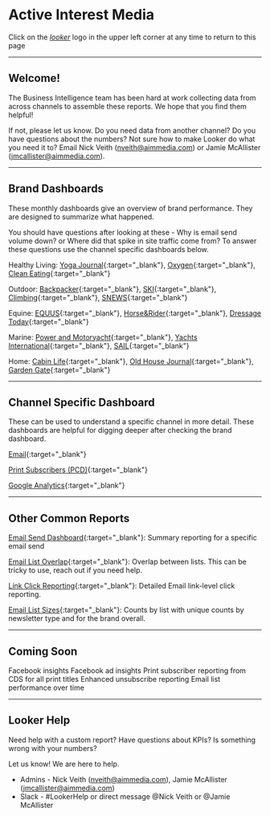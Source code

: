 # Active Interest Media
Click on the [_looker_](https://aimmedia.looker.com) logo in the upper left corner at any time to return to this page

---

## Welcome!

The Business Intelligence team has been hard at work collecting data from across channels to assemble these reports. We hope that you find them helpful!

If not, please let us know. Do you need data from another channel? Do you have questions about the numbers? Not sure how to make Looker do what you need it to? Email Nick Veith (nveith@aimmedia.com) or Jamie McAllister (jmcallister@aimmedia.com).

---

## Brand Dashboards
These monthly dashboards give an overview of brand performance. They are designed to summarize what happened.

You should have questions after looking at these - Why is email send volume down? or Where did that spike in site traffic come from? To answer these questions use the channel specific dashboards below.

Healthy Living: [Yoga Journal](https://aimmedia.looker.com/dashboards/18?Brand%20Filter=Yoga%20Journal){:target="_blank"}, [Oxygen](https://aimmedia.looker.com/dashboards/18?Brand%20Filter=Oxygen){:target="_blank"}, [Clean Eating](https://aimmedia.looker.com/dashboards/18?Brand%20Filter=Clean%20Eating){:target="_blank"}

Outdoor: [Backpacker](https://aimmedia.looker.com/dashboards/18?Brand%20Filter=Backpacker){:target="_blank"}, [SKI](https://aimmedia.looker.com/dashboards/18?Brand%20Filter=SKI){:target="_blank"}, [Climbing](https://aimmedia.looker.com/dashboards/18?Brand%20Filter=Climbing){:target="_blank"}, [SNEWS](https://aimmedia.looker.com/dashboards/18?Brand%20Filter=SNEWS){:target="_blank"}

Equine: [EQUUS](https://aimmedia.looker.com/dashboards/18?Brand%20Filter=EQUUS){:target="_blank"}, [Horse&Rider](https://aimmedia.looker.com/dashboards/18?Brand%20Filter=Horse%20&%20Rider){:target="_blank"}, [Dressage Today](https://aimmedia.looker.com/dashboards/18?Brand%20Filter=Dressage%20Today%Online){:target="_blank"}

Marine: [Power and Motoryacht](https://aimmedia.looker.com/dashboards/18?Brand%20Filter=Power%20and%20Motoryacht){:target="_blank"}, [Yachts International](https://aimmedia.looker.com/dashboards/18?Brand%20Filter=Yachts%20Inernational){:target="_blank"}, [SAIL](https://aimmedia.looker.com/dashboards/18?Brand%20Filter=SAIL){:target="_blank"}

Home: [Cabin Life](https://aimmedia.looker.com/dashboards/18?Brand%20Filter=Cabin%20Life){:target="_blank"}, [Old House Journal](https://aimmedia.looker.com/dashboards/18?Brand%20Filter=Old%20House%20Journal){:target="_blank"}, [Garden Gate](https://aimmedia.looker.com/dashboards/18?Brand%20Filter=Garden%20Gate){:target="_blank"}

---

## Channel Specific Dashboard
These can be used to understand a specific channel in more detail. These dashboards are helpful for digging deeper after checking the brand dashboard.

[Email](https://aimmedia.looker.com/dashboards/4){:target="_blank"}

[Print Subscribers (PCD)](https://aimmedia.looker.com/dashboards/6){:target="_blank"}

[Google Analytics](https://aimmedia.looker.com/dashboards/3){:target="_blank"}

---

## Other Common Reports

[Email Send Dashboard](https://aimmedia.looker.com/dashboards/19){:target="_blank"}: Summary reporting for a specific email send

[Email List Overlap](https://aimmedia.looker.com/dashboards/10){:target="_blank"}: Overlap between lists. This can be tricky to use, reach out if you need help.

[Link Click Reporting](https://aimmedia.looker.com/looks/81){:target="_blank"}: Detailed Email link-level click reporting.

[Email List Sizes](https://aimmedia.looker.com/dashboards/9){:target="_blank"}: Counts by list with unique counts by newsletter type and for the brand overall.

___

## Coming Soon

Facebook insights
Facebook ad insights
Print subscriber reporting from CDS for all print titles
Enhanced unsubscribe reporting
Email list performance over time
___

## Looker Help
Need help with a custom report? Have questions about KPIs? Is something wrong with your numbers?

Let us know! We are here to help.

- Admins - Nick Veith (nveith@aimmedia.com), Jamie McAllister (jmcallister@aimmedia.com)
- Slack - #LookerHelp or direct message @Nick Veith or @Jamie McAllister
